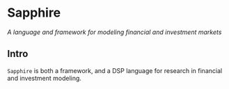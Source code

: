 # Sapphire

*A language and framework for modeling financial and investment markets* 

## Intro

`Sapphire` is both a framework, and a DSP language for research in financial and investment modeling.
